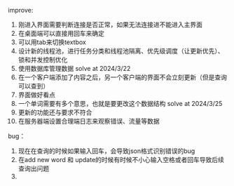 improve:
1. 刚进入界面需要判断连接是否正常，如果无法连接进不能进入主界面
2. 在桌面端可以直接用回车来确定
3. 可以用tab来切换textbox
4. 设计新的线程池，进行任务分类和线程池隔离、优先级调度（让更新优先）、锁和并发控制优化
5. 使用数据库管理数据 solve at 2024/3/22
6. 在一个客户端添加了内容之后，另一个客户端的界面不会立刻更新（但是查询可以查到）
7. 界面做好看点
8. 一个单词需要有多个意思，也就是要更改这个数据结构 solve at 2024/3/25
9. 更新的功能还与要求不符合 
10. 在服务器端设置合理端日志来观察错误、流量等数据

bug：
1. 现在在查询的时候如果输入回车，会导致json格式识别错误的bug
2. 在add new word 和 update的时候有时候不小心输入空格或者回车导致后续查询出问题
3. 